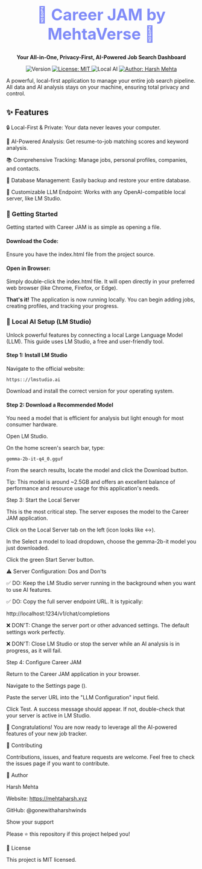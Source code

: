<div align="center">
<h1 style="font-size: 3em; font-weight: bold; color: #818cf8;">🚀 Career JAM by MehtaVerse 🚀</h1>
<p align="center">
<strong>Your All-in-One, Privacy-First, AI-Powered Job Search Dashboard</strong>
</p>
<p align="center">
<img src="https://www.google.com/search?q=https://img.shields.io/badge/Version-v0.1.0_(beta)-blueviolet%3Fstyle%3Dfor-the-badge" alt="Version">
<a href="https://github.com/kefranabg/readme-md-generator/blob/master/LICENSE">
<img alt="License: MIT" src="https://www.google.com/search?q=https://img.shields.io/badge/license-MIT-green.svg%3Fstyle%3Dfor-the-badge" target="_blank" />
</a>
<img src="https://www.google.com/search?q=https://img.shields.io/badge/AI-100%25_Local-yellow%3Fstyle%3Dfor-the-badge" alt="Local AI">
<a href="https://mehtaharsh.xyz">
<img alt="Author: Harsh Mehta" src="https://www.google.com/search?q=https://img.shields.io/badge/Author-Harsh_Mehta-indigo.svg%3Fstyle%3Dfor-the-badge" target="_blank" />
</a>
</p>
</div>

A powerful, local-first application to manage your entire job search pipeline. All data and AI analysis stays on your machine, ensuring total privacy and control.

## ✨ Features

🔒 Local-First & Private: Your data never leaves your computer.

🧠 AI-Powered Analysis: Get resume-to-job matching scores and keyword analysis.

📚 Comprehensive Tracking: Manage jobs, personal profiles, companies, and contacts.

💾 Database Management: Easily backup and restore your entire database.

🔌 Customizable LLM Endpoint: Works with any OpenAI-compatible local server, like LM Studio.

### 🚀 Getting Started

Getting started with Career JAM is as simple as opening a file.

#### Download the Code:
Ensure you have the index.html file from the project source.

#### Open in Browser:
Simply double-click the index.html file. It will open directly in your preferred web browser (like Chrome, Firefox, or Edge).

**That's it!**
The application is now running locally. You can begin adding jobs, creating profiles, and tracking your progress.

### 🧠 Local AI Setup (LM Studio)

Unlock powerful features by connecting a local Large Language Model (LLM). This guide uses LM Studio, a free and user-friendly tool.

#### Step 1: Install LM Studio

Navigate to the official website: 
```
https:://lmstudio.ai
```
Download and install the correct version for your operating system.

#### Step 2: Download a Recommended Model

You need a model that is efficient for analysis but light enough for most consumer hardware.

Open LM Studio.

On the home screen's search bar, type:
```
gemma-2b-it-q4_0.gguf
```

From the search results, locate the model and click the Download button.

Tip: This model is around ~2.5GB and offers an excellent balance of performance and resource usage for this application's needs.

Step 3: Start the Local Server

This is the most critical step. The server exposes the model to the Career JAM application.

Click on the Local Server tab on the left (icon looks like <->).

In the Select a model to load dropdown, choose the gemma-2b-it model you just downloaded.

Click the green Start Server button.

⚠️ Server Configuration: Dos and Don'ts

✅ DO: Keep the LM Studio server running in the background when you want to use AI features.

✅ DO: Copy the full server endpoint URL. It is typically:

http://localhost:1234/v1/chat/completions


❌ DON'T: Change the server port or other advanced settings. The default settings work perfectly.

❌ DON'T: Close LM Studio or stop the server while an AI analysis is in progress, as it will fail.

Step 4: Configure Career JAM

Return to the Career JAM application in your browser.

Navigate to the Settings page (<i class="fas fa-cog" style="color: #818cf8;"></i>).

Paste the server URL into the "LLM Configuration" input field.

Click Test. A success message should appear. If not, double-check that your server is active in LM Studio.

🎉 Congratulations! You are now ready to leverage all the AI-powered features of your new job tracker.

🤝 Contributing

Contributions, issues, and feature requests are welcome. Feel free to check the issues page if you want to contribute.

👤 Author

Harsh Mehta

Website: https://mehtaharsh.xyz

GitHub: @gonewithaharshwinds

Show your support

Please ⭐️ this repository if this project helped you!

📝 License

This project is MIT licensed.
